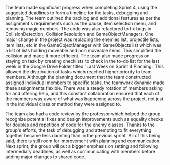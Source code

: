 
The team made significant progress when completing Sprint 4, using the suggested deadlines to form a timeline for the tasks, debugging and planning. The team outlined the backlog and additional features as per the assignment's requirements such as the pause, item selection menu, and removing magic numbers. The code was also refactored to fix bugs in CollisionDetection, CollisionResolution and GameObjectManagers. One major change in the project was replacing the enemies list, projectile lists, item lists, etc in the GameObjectManager with GameObjects list which was a list of lists holding moveable and non moveable items. This simplified the collision and made it more efficient. The team also made progress on staying on task by creating checklists to check in the to-do list for the last week in the Google Drive Folder titled 'Last Week on Sprint 4 Planning.' This allowed the distribution of tasks which reached higher priority to team members. 
Although the planning document that the team constructed assigned individual members to specific tasks, the teamwork dynamic made these assignments flexible. There was a steady rotation of members asking for and offering help, and this constant collaboration ensured that each of the members was aware of what was happening across the project, not just in the individual class or method they were assigned to. 

The team also had a code review by the professor which helped the group recognize potential fixes and design improvements such as equality checks for doubles and repetition of code for the enemy classes. Thanks to the group's efforts, the task of debugging and attempting to fit everything together became less daunting than in the previous sprint. All of this being said, there is still room for improvement with planning and communication. Next sprint, the group will put a bigger emphasis on setting and following intermediary deadlines, as well as communicating with members before adding major changes to shared code. 
